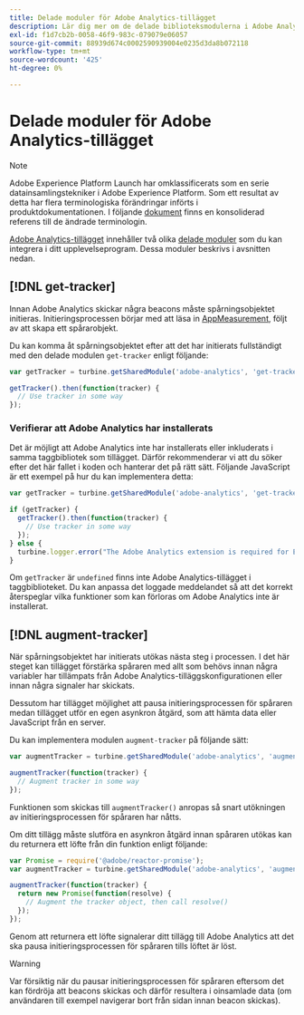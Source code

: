 ```yaml
---
title: Delade moduler för Adobe Analytics-tillägget
description: Lär dig mer om de delade biblioteksmodulerna i Adobe Analytics-taggtillägget i Adobe Experience Platform.
exl-id: f1d7cb2b-0058-46f9-983c-079079e06057
source-git-commit: 88939d674c0002590939004e0235d3da8b072118
workflow-type: tm+mt
source-wordcount: '425'
ht-degree: 0%

---
```


# Delade moduler för Adobe Analytics-tillägget

>[!NOTE]
>
>Adobe Experience Platform Launch har omklassificerats som en serie datainsamlingstekniker i Adobe Experience Platform. Som ett resultat av detta har flera terminologiska förändringar införts i produktdokumentationen. I följande [dokument](../../../term-updates.md) finns en konsoliderad referens till de ändrade terminologin.

[Adobe Analytics-tillägget](./overview.md) innehåller två olika [delade moduler](../../../extension-dev/web/shared.md) som du kan integrera i ditt upplevelseprogram. Dessa moduler beskrivs i avsnitten nedan.

## [!DNL get-tracker]

Innan Adobe Analytics skickar några beacons måste spårningsobjektet initieras. Initieringsprocessen börjar med att läsa in [AppMeasurement](https://experienceleague.adobe.com/docs/analytics/implementation/js/overview.html?lang=sv-SE), följt av att skapa ett spårarobjekt.

Du kan komma åt spårningsobjektet efter att det har initierats fullständigt med den delade modulen `get-tracker` enligt följande:

```js
var getTracker = turbine.getSharedModule('adobe-analytics', 'get-tracker');

getTracker().then(function(tracker) {
  // Use tracker in some way
});
```

### Verifierar att Adobe Analytics har installerats

Det är möjligt att Adobe Analytics inte har installerats eller inkluderats i samma taggbibliotek som tillägget. Därför rekommenderar vi att du söker efter det här fallet i koden och hanterar det på rätt sätt. Följande JavaScript är ett exempel på hur du kan implementera detta:

```js
var getTracker = turbine.getSharedModule('adobe-analytics', 'get-tracker');

if (getTracker) {
  getTracker().then(function(tracker) {
    // Use tracker in some way
  });
} else {
  turbine.logger.error("The Adobe Analytics extension is required for Extension XYZ to function properly.");
}
```

Om `getTracker` är `undefined` finns inte Adobe Analytics-tillägget i taggbiblioteket. Du kan anpassa det loggade meddelandet så att det korrekt återspeglar vilka funktioner som kan förloras om Adobe Analytics inte är installerat.


## [!DNL augment-tracker]

När spårningsobjektet har initierats utökas nästa steg i processen. I det här steget kan tillägget förstärka spåraren med allt som behövs innan några variabler har tillämpats från Adobe Analytics-tilläggskonfigurationen eller innan några signaler har skickats.

Dessutom har tillägget möjlighet att pausa initieringsprocessen för spåraren medan tillägget utför en egen asynkron åtgärd, som att hämta data eller JavaScript från en server.

Du kan implementera modulen `augment-tracker` på följande sätt:

```js
var augmentTracker = turbine.getSharedModule('adobe-analytics', 'augment-tracker');

augmentTracker(function(tracker) {
  // Augment tracker in some way
});
```

Funktionen som skickas till `augmentTracker()` anropas så snart utökningen av initieringsprocessen för spåraren har nåtts.

Om ditt tillägg måste slutföra en asynkron åtgärd innan spåraren utökas kan du returnera ett löfte från din funktion enligt följande:

```js
var Promise = require('@adobe/reactor-promise');
var augmentTracker = turbine.getSharedModule('adobe-analytics', 'augment-tracker');

augmentTracker(function(tracker) {
  return new Promise(function(resolve) {
    // Augment the tracker object, then call resolve()
  });
});
```

Genom att returnera ett löfte signalerar ditt tillägg till Adobe Analytics att det ska pausa initieringsprocessen för spåraren tills löftet är löst.

>[!WARNING]
>
>Var försiktig när du pausar initieringsprocessen för spåraren eftersom det kan fördröja att beacons skickas och därför resultera i oinsamlade data (om användaren till exempel navigerar bort från sidan innan beacon skickas).
